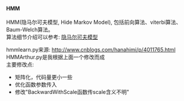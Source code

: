 #### HMM

HMM(隐马尔可夫模型, Hide Markov Model), 包括前向算法、viterbi算法、Baum-Welch算法。   
算法细节介绍可以参考: [隐马尔可夫模型](http://www.cosmosshadow.com/机器学习/2015/08/10/隐马尔可夫模型.html)   

hmmlearn.py来源: http://www.cnblogs.com/hanahimi/p/4011765.html   
HMMArthur.py是我根据上面一个修改而成   
主要修改点: 

* 矩阵化，代码量更小一些
* 优化函数参数传入
* 修改"BackwardWithScale函数传scale含义不明"